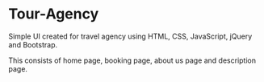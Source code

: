 # Tour-Agency
Simple UI created for travel agency using HTML, CSS, JavaScript, jQuery and Bootstrap.

This consists of home page, booking page, about us page and description page.
